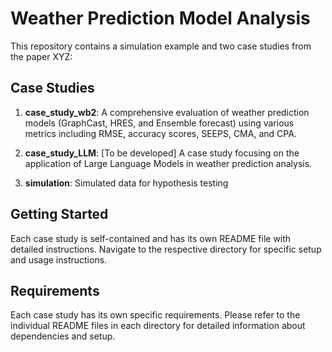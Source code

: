 # Weather Prediction Model Analysis

This repository contains a simulation example and two case studies from the paper XYZ:

## Case Studies

1. **case_study_wb2**: A comprehensive evaluation of weather prediction models (GraphCast, HRES, and Ensemble forecast) using various metrics including RMSE, accuracy scores, SEEPS, CMA, and CPA.

2. **case_study_LLM**: [To be developed] A case study focusing on the application of Large Language Models in weather prediction analysis.

3. **simulation**: Simulated data for hypothesis testing

## Getting Started

Each case study is self-contained and has its own README file with detailed instructions. Navigate to the respective directory for specific setup and usage instructions.

## Requirements

Each case study has its own specific requirements. Please refer to the individual README files in each directory for detailed information about dependencies and setup. 